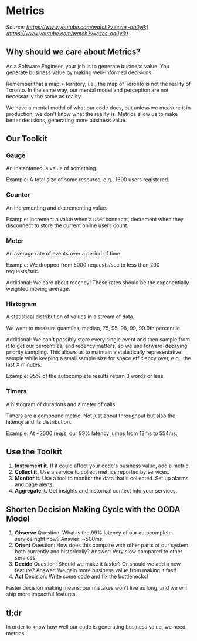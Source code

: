 # Metrics

_Source: [https://www.youtube.com/watch?v=czes-oa0yik](https://www.youtube.com/watch?v=czes-oa0yik)_

## Why should we care about Metrics?

As a Software Engineer, your job is to generate business value. You generate business value by making well-informed decisions.

Remember that a map ≠ territory, i.e., the map of Toronto is not the reality of Toronto. In the same way, our mental model and perception are not necessarily the same as reality.

We have a mental model of what our code does, but unless we measure it in production, we don't know what the reality is. Metrics allow us to make better decisions, generating more business value.

## Our Toolkit

### Gauge

An instantaneous value of something.

Example: A total size of some resource, e.g., 1600 users registered.

### Counter

An incrementing and decrementing value.

Example: Increment a value when a user connects, decrement when they disconnect to store the current online users count.

### Meter

An average rate of events over a period of time.

Example: We dropped from 5000 requests/sec to less than 200 requests/sec.

Additional: We care about recency! These rates should be the exponentially weighted moving average.

### Histogram

A statistical distribution of values in a stream of data.

We want to measure quantiles, median, 75, 95, 98, 99, 99.9th percentile.

Additional: We can't possibly store every single event and then sample from it to get our percentiles, and recency matters, so we use forward-decaying priority sampling. This allows us to maintain a statistically representative sample while keeping a small sample size for space efficiency over, e.g., the last X minutes.

Example: 95% of the autocomplete results return 3 words or less.

### Timers

A histogram of durations and a meter of calls.

Timers are a compound metric. Not just about throughput but also the latency and its distribution.

Example: At ~2000 req/s, our 99% latency jumps from 13ms to 554ms.

## Use the Toolkit

1. **Instrument it.** If it could affect your code's business value, add a metric.
2. **Collect it.** Use a service to collect metrics reported by services.
3. **Monitor it.** Use a tool to monitor the data that's collected. Set up alarms and page alerts.
4. **Aggregate it.** Get insights and historical context into your services.

## Shorten Decision Making Cycle with the OODA Model

1. **Observe**
   Question: What is the 99% latency of our autocomplete service right now?
   Answer: ~500ms
2. **Orient**
   Question: How does this compare with other parts of our system both currently and historically?
   Answer: Very slow compared to other services
3. **Decide**
   Question: Should we make it faster? Or should we add a new feature?
   Answer: We gain more business value from making it fast!
4. **Act**
   Decision: Write some code and fix the bottlenecks!

Faster decision making means: our mistakes won't live as long, and we will ship more impactful features.

## tl;dr

In order to know how well our code is generating business value, we need metrics.
